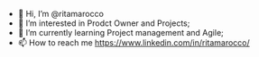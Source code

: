 - 👋 Hi, I’m @ritamarocco
- 👀 I’m interested in Prodct Owner and Projects;
- 🌱 I’m currently learning Project management
 and Agile; 
- 📫 How to reach me https://www.linkedin.com/in/ritamarocco/

<!---
ritamarocco/ritamarocco is a ✨ special ✨ repository because its `README.md` (this file) appears on your GitHub profile.
You can click the Preview link to take a look at your changes.
--->
